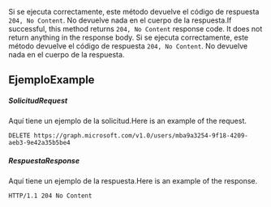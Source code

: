 <span data-ttu-id="eaf78-p102">Si se ejecuta correctamente, este método devuelve el código de respuesta `204, No Content`. No devuelve nada en el cuerpo de la respuesta.</span><span class="sxs-lookup"><span data-stu-id="eaf78-p102">If successful, this method returns `204, No Content` response code. It does not return anything in the response body.</span></span>
Si se ejecuta correctamente, este método devuelve el código de respuesta `204, No Content`. No devuelve nada en el cuerpo de la respuesta.

## <span data-ttu-id="eaf78-117">Ejemplo</span><span class="sxs-lookup"><span data-stu-id="eaf78-117">Example</span></span>
<a id="example" class="xliff"></a>
##### <span data-ttu-id="eaf78-118">Solicitud</span><span class="sxs-lookup"><span data-stu-id="eaf78-118">Request</span></span>
<a id="request" class="xliff"></a>
<span data-ttu-id="eaf78-119">Aquí tiene un ejemplo de la solicitud.</span><span class="sxs-lookup"><span data-stu-id="eaf78-119">Here is an example of the request.</span></span>
<!-- {
  "blockType": "request",
  "name": "delete_user"
}-->
```http
DELETE https://graph.microsoft.com/v1.0/users/mba9a3254-9f18-4209-aeb3-9e42a35b5be4
```
##### <span data-ttu-id="eaf78-120">Respuesta</span><span class="sxs-lookup"><span data-stu-id="eaf78-120">Response</span></span>
<a id="response" class="xliff"></a>
<span data-ttu-id="eaf78-121">Aquí tiene un ejemplo de la respuesta.</span><span class="sxs-lookup"><span data-stu-id="eaf78-121">Here is an example of the response.</span></span> 
<!-- {
  "blockType": "response",
  "truncated": true
} -->
```http
HTTP/1.1 204 No Content
```

<!-- uuid: 8fcb5dbc-d5aa-4681-8e31-b001d5168d79
2015-10-25 14:57:30 UTC -->
<!-- {
  "type": "#page.annotation",
  "description": "Delete user",
  "keywords": "",
  "section": "documentation",
  "tocPath": ""
}-->